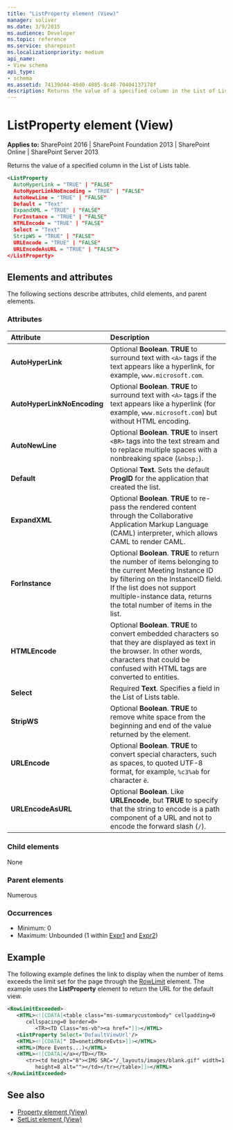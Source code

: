 ```yaml
---
title: "ListProperty element (View)"
manager: soliver
ms.date: 3/9/2015
ms.audience: Developer
ms.topic: reference
ms.service: sharepoint
ms.localizationpriority: medium
api_name:
- View schema
api_type:
- schema
ms.assetid: 74139d44-48d0-4885-8c48-70404137178f
description: Returns the value of a specified column in the List of Lists table.
---
```


# ListProperty element (View)

**Applies to:** SharePoint 2016 | SharePoint Foundation 2013 | SharePoint Online | SharePoint Server 2013
  
Returns the value of a specified column in the List of Lists table.
  
```XML
<ListProperty
  AutoHyperLink = "TRUE" | "FALSE"
  AutoHyperLinkNoEncoding = "TRUE" | "FALSE"
  AutoNewLine = "TRUE" | "FALSE"
  Default = "Text"
  ExpandXML = "TRUE" | "FALSE"
  ForInstance = "TRUE" | "FALSE"
  HTMLEncode = "TRUE" | "FALSE"
  Select = "Text"
  StripWS = "TRUE" | "FALSE"
  URLEncode = "TRUE" | "FALSE"
  URLEncodeAsURL = "TRUE" | "FALSE">
</ListProperty>
```

## Elements and attributes

The following sections describe attributes, child elements, and parent elements.

### Attributes

|**Attribute**|**Description**|
|:-----|:-----|
|**AutoHyperLink** <br/> |Optional **Boolean**. **TRUE** to surround text with `<A>` tags if the text appears like a hyperlink, for example, `www.microsoft.com`.  <br/> |
|**AutoHyperLinkNoEncoding** <br/> |Optional **Boolean**. **TRUE** to surround text with `<A>` tags if the text appears like a hyperlink (for example, `www.microsoft.com`) but without HTML encoding.  <br/> |
|**AutoNewLine** <br/> |Optional **Boolean**. **TRUE** to insert `<BR>` tags into the text stream and to replace multiple spaces with a nonbreaking space (`&nbsp;`).  <br/> |
|**Default** <br/> |Optional **Text**. Sets the default **ProgID** for the application that created the list.  <br/> |
|**ExpandXML** <br/> |Optional **Boolean**. **TRUE** to re-pass the rendered content through the Collaborative Application Markup Language (CAML) interpreter, which allows CAML to render CAML.  <br/> |
|**ForInstance** <br/> |Optional **Boolean**. **TRUE** to return the number of items belonging to the current Meeting Instance ID by filtering on the InstanceID field. If the list does not support multiple-instance data, returns the total number of items in the list.  <br/> |
|**HTMLEncode** <br/> |Optional **Boolean**. **TRUE** to convert embedded characters so that they are displayed as text in the browser. In other words, characters that could be confused with HTML tags are converted to entities.  <br/> |
|**Select** <br/> |Required **Text**. Specifies a field in the List of Lists table.  <br/> |
|**StripWS** <br/> |Optional **Boolean**. **TRUE** to remove white space from the beginning and end of the value returned by the element.  <br/> |
|**URLEncode** <br/> |Optional **Boolean**. **TRUE** to convert special characters, such as spaces, to quoted UTF-8 format, for example, `%c3%ab` for character `ë`.  <br/> |
|**URLEncodeAsURL** <br/> |Optional **Boolean**. Like **URLEncode**, but **TRUE** to specify that the string to encode is a path component of a URL and not to encode the forward slash (`/`).  <br/> |
   
### Child elements

None
   
### Parent elements

Numerous 
   
### Occurrences

- Minimum: 0  
- Maximum: Unbounded (1 within [Expr1](expr1-element-view.md) and [Expr2](expr2-element-view.md))  
   
## Example

The following example defines the link to display when the number of items exceeds the limit set for the page through the [RowLimit](rowlimit-element-list.md) element. The example uses the **ListProperty** element to return the URL for the default view. 
  
```XML
<RowLimitExceeded>
   <HTML><![CDATA[<table class="ms-summarycustombody" cellpadding=0 
      cellspacing=0 border=0>
         <TR><TD Class="ms-vb"><a href="]]></HTML>
   <ListProperty Select='DefaultViewUrl'/>
   <HTML><![CDATA[" ID=onetidMoreEvts>]]></HTML>
   <HTML>(More Events...)</HTML>
   <HTML><![CDATA[</a></TD></TR>
      <tr><td height="8"><IMG SRC="/_layouts/images/blank.gif" width=1 
         height=8 alt=""></td></tr></table>]]></HTML>
</RowLimitExceeded>
```

## See also

- [Property element (View)](property-element-view.md)  
- [SetList element (View)](setlist-element-view.md)

